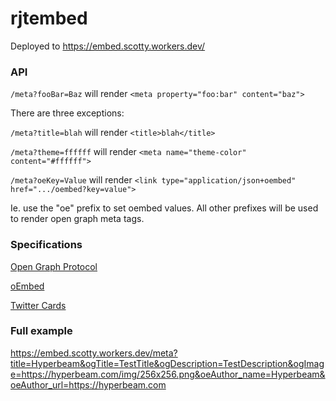# rjtembed

Deployed to https://embed.scotty.workers.dev/

### API

`/meta?fooBar=Baz` will render `<meta property="foo:bar" content="baz">`

There are three exceptions:

`/meta?title=blah` will render `<title>blah</title>`

`/meta?theme=ffffff` will render `<meta name="theme-color" content="#ffffff">`

`/meta?oeKey=Value` will render `<link type="application/json+oembed" href=".../oembed?key=value">`

Ie. use the "oe" prefix to set oembed values. All other prefixes will be used to render open graph meta tags.

### Specifications

[Open Graph Protocol](https://ogp.me/)

[oEmbed](https://oembed.com/)

[Twitter Cards](https://developer.twitter.com/en/docs/twitter-for-websites/cards/guides/getting-started)

### Full example

https://embed.scotty.workers.dev/meta?title=Hyperbeam&ogTitle=TestTitle&ogDescription=TestDescription&ogImage=https://hyperbeam.com/img/256x256.png&oeAuthor_name=Hyperbeam&oeAuthor_url=https://hyperbeam.com



